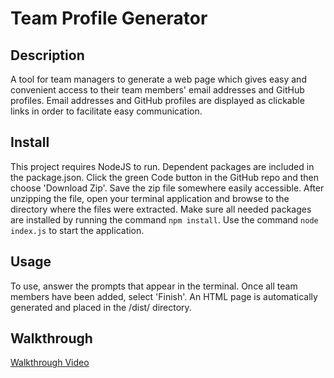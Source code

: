 # Team Profile Generator

## Description

A tool for team managers to generate a web page which gives easy and convenient access to their team members' email addresses and GitHub profiles. Email addresses and GitHub profiles are displayed as clickable links in order to facilitate easy communication.

## Install

This project requires NodeJS to run. Dependent packages are included in the package.json. Click the green Code button in the GitHub repo and then choose 'Download Zip'. Save the zip file somewhere easily accessible. After unzipping the file, open your terminal application and browse to the directory where the files were extracted. Make sure all needed packages are installed by running the command `npm install`. Use the command `node index.js` to start the application.

## Usage

To use, answer the prompts that appear in the terminal. Once all team members have been added, select 'Finish'. An HTML page is automatically generated and placed in the /dist/ directory.

## Walkthrough

[Walkthrough Video](https://drive.google.com/file/d/1bODwNaTxEr0PXqeq-WnhSZEnigMz8VEu/view)
